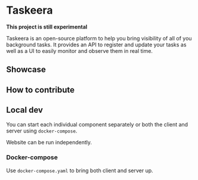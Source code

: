 # Taskeera

**This project is still experimental**

Taskeera is an open-source platform to help you bring visibility of all of you background tasks. It provides an API to register and update your tasks as well as a UI to easily monitor and observe them in real time.

## Showcase

## How to contribute

## Local dev

You can start each individual component separately or both the client and server using `docker-compose`.

Website can be run independently.

### Docker-compose

Use `docker-compose.yaml` to bring both client and server up.
